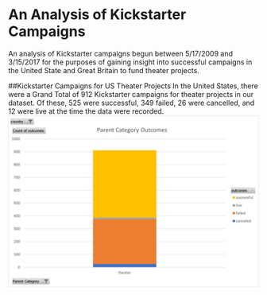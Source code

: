 # An Analysis of Kickstarter Campaigns
An analysis of Kickstarter campaigns begun between 5/17/2009 and 3/15/2017 for the purposes of gaining insight into successful campaigns in the United State and Great Britain to fund theater projects.

##Kickstarter Campaigns for US Theater Projects
In the United States, there were a Grand Total of 912 Kickstarter campaigns for theater projects in our dataset.  Of these, 525 were successful, 349 failed, 26 were cancelled, and 12 were live at the time the data were recorded.
![image](https://github.com/kchavez05/kickstarter-analysis/blob/main/Theater%20Category%20Outcomes.png)
